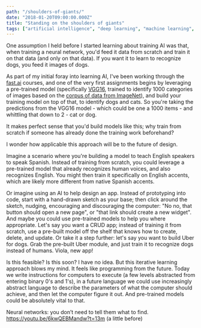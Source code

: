 ```yaml
---
path: "/shoulders-of-giants/"
date: "2018-01-20T09:00:00.000Z"
title: "Standing on the shoulders of giants"
tags: ["artificial intelligence", "deep learning", "machine learning", "PC", "pytorch", "tensorflow", "gpu"]
---
```


One assumption I held before I started learning about training AI was that, when training a neural network, you'd feed it data from scratch and train it on that data (and only on that data). If you want it to learn to recognize dogs, you feed it images of dogs.

As part of my initial foray into learning AI, I've been working through the [fast.ai](http://fast.ai) courses, and one of the very first assignments begins by leveraging a pre-trained model (specifically [VGG16](https://www.kaggle.com/keras/vgg16), trained to identify 1000 categories of images based on the [corpus of data from ImageNet](http://www.image-net.org)), and build your training model on top of that, to identify dogs and cats. So you're taking the predictions from the VGG16 model - which could be one a 1000 items - and whittling that down to 2 - cat or dog.

It makes perfect sense that you'd build models like this; why train from scratch if someone has already done the training work beforehand?

I wonder how applicable this approach will be to the future of design.

Imagine a scenario where you're building a model to teach English speakers to speak Spanish. Instead of training from scratch, you could leverage a pre-trained model that already recognizes human voices, and also recognizes English. You might then train it specifically on English accents, which are likely more different from native Spanish accents.

Or imagine using an AI to help design an app. Instead of prototyping into code, start with a hand-drawn sketch as your base; then click around the sketch, nudging, encouraging and discouraging the computer: "No no, that button should open a new page", or "that link should create a new widget". And maybe you could use pre-trained models to help you where appropriate. Let's say you want a CRUD app; instead of training it from scratch, use a pre-built model off the shelf that knows how to create, delete, and update. Or take it a step further: let's say you want to build Uber for dogs. Grab the pre-built Uber module, and just train it to recognize dogs instead of humans. Viola, new app!

Is this feasible? Is this soon? I have no idea. But this iterative learning approach blows my mind. It feels like programming from the future. Today we write instructions for computers to execute (a few levels abstracted from entering binary 0's and 1's), in a future language we could use increasingly abstract language to describe the parameters of what the computer should achieve, and then let the computer figure it out. And pre-trained models could be absolutely vital to that.




Neural networks: you don’t need to tell them what to find. https://youtu.be/6kwQEBMandw?t=13m (a little before)
